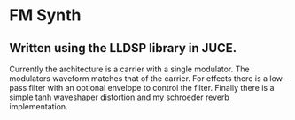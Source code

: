 # FM Synth
## Written using the LLDSP library in JUCE.

Currently the architecture is a carrier with a single modulator. The modulators waveform matches that of the carrier. For effects there is a low-pass filter with an optional envelope to control the filter. Finally there is a simple tanh waveshaper distortion and my schroeder reverb implementation.
